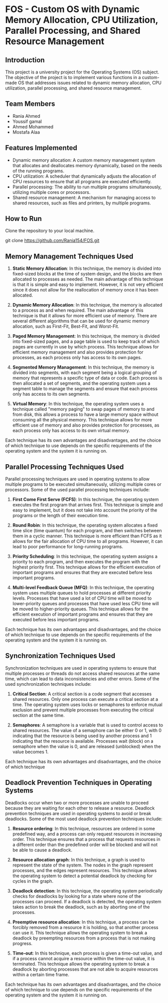 # FOS - Custom OS with Dynamic Memory Allocation, CPU Utilization, Parallel Processing, and Shared Resource Management

## Introduction

This project is a university project for the Operating Systems (OS) subject. The objective of the project is to implement various functions in a custom-made OS that addresses issues related to dynamic memory allocation, CPU utilization, parallel processing, and shared resource management.

## Team Members

- Rania Ahmed
- Youssif gamal
- Ahmed Mohammed
- Mostafa Alaa

## Features Implemented

- Dynamic memory allocation: A custom memory management system that allocates and deallocates memory dynamically, based on the needs of the running programs.
- CPU utilization: A scheduler that dynamically adjusts the allocation of CPU resources to ensure that all programs are executed efficiently.
- Parallel processing: The ability to run multiple programs simultaneously, utilizing multiple cores or processors.
- Shared resource management: A mechanism for managing access to shared resources, such as files and printers, by multiple programs.

## How to Run

Clone the repository to your local machine.

git clone https://github.com/Rania154/FOS.git

## Memory Management Techniques Used

1. **Static Memory Allocation**: In this technique, the memory is divided into fixed-sized blocks at the time of system design, and the blocks are then allocated to processes as needed. The main advantage of this technique is that it is simple and easy to implement. However, it is not very efficient since it does not allow for the reallocation of memory once it has been allocated.

2. **Dynamic Memory Allocation**: In this technique, the memory is allocated to a process as and when required. The main advantage of this technique is that it allows for more efficient use of memory. There are several different algorithms that can be used for dynamic memory allocation, such as First-Fit, Best-Fit, and Worst-Fit.

3. **Paged Memory Management**: In this technique, the memory is divided into fixed-sized pages, and a page table is used to keep track of which pages are currently in use by which process. This technique allows for efficient memory management and also provides protection for processes, as each process only has access to its own pages.

4. **Segmented Memory Management**: In this technique, the memory is divided into segments, with each segment being a logical grouping of memory that represents a specific type of data or code. Each process is then allocated a set of segments, and the operating system uses a segment table to manage the segments and ensure that each process only has access to its own segments.

5. **Virtual Memory**: In this technique, the operating system uses a technique called "memory paging" to swap pages of memory to and from disk, this allows a process to have a large memory space without consuming all the physical memory. This technique allows for more efficient use of memory and also provides protection for processes, as each process only has access to its own virtual memory.

Each technique has its own advantages and disadvantages, and the choice of which technique to use depends on the specific requirements of the operating system and the system it is running on.

## Parallel Processing Techniques Used

Parallel processing techniques are used in operating systems to allow multiple programs to be executed simultaneously, utilizing multiple cores or processors. Some of the used parallel processing techniques include:

1. **First Come First Serve (FCFS)**: In this technique, the operating system executes the first program that arrives first. This technique is simple and easy to implement, but it does not take into account the priority of the programs or the length of their execution time.

2. **Round Robin**: In this technique, the operating system allocates a fixed time slice (time quantum) for each program, and then switches between them in a cyclic manner. This technique is more efficient than FCFS as it allows for the fair allocation of CPU time to all programs. However, it can lead to poor performance for long-running programs.

3. **Priority Scheduling**: In this technique, the operating system assigns a priority to each program, and then executes the program with the highest priority first. This technique allows for the efficient execution of important programs and ensures that they are executed before less important programs.

4. **Multi-level Feedback Queue (MFQ)**: In this technique, the operating system uses multiple queues to hold processes at different priority levels. Processes that have used a lot of CPU time will be moved to lower-priority queues and processes that have used less CPU time will be moved to higher-priority queues. This technique allows for the efficient execution of important programs and ensures that they are executed before less important programs.

Each technique has its own advantages and disadvantages, and the choice of which technique to use depends on the specific requirements of the operating system and the system it is running on.

## Synchronization Techniques Used

Synchronization techniques are used in operating systems to ensure that multiple processes or threads do not access shared resources at the same time, which can lead to data inconsistencies and other errors. Some of the used synchronization techniques include:

1. **Critical Section**: A critical section is a code segment that accesses shared resources. Only one process can execute a critical section at a time. The operating system uses locks or semaphores to enforce mutual exclusion and prevent multiple processes from executing the critical section at the same time.

2. **Semaphores**: A semaphore is a variable that is used to control access to shared resources. The value of a semaphore can be either 0 or 1, with 0 indicating that the resource is being used by another process and 1 indicating that the resource is available. Processes wait (block) on a semaphore when the value is 0, and are released (unblocked) when the value becomes 1.

Each technique has its own advantages and disadvantages, and the choice of which technique

## Deadlock Prevention Techniques in Operating Systems

Deadlocks occur when two or more processes are unable to proceed because they are waiting for each other to release a resource. Deadlock prevention techniques are used in operating systems to avoid or break deadlocks. Some of the most used deadlock prevention techniques include:

1. **Resource ordering**: In this technique, resources are ordered in some predefined way, and a process can only request resources in increasing order. This technique ensures that a process that requests resources in a different order than the predefined order will be blocked and will not be able to cause a deadlock.

2. **Resource allocation graph**: In this technique, a graph is used to represent the state of the system. The nodes in the graph represent processes, and the edges represent resources. This technique allows the operating system to detect a potential deadlock by checking for cycles in the graph.

3. **Deadlock detection**: In this technique, the operating system periodically checks for deadlocks by looking for a state where none of the processes can proceed. If a deadlock is detected, the operating system takes action to break the deadlock, such as by aborting one of the processes.

4. **Preemptive resource allocation**: In this technique, a process can be forcibly removed from a resource it is holding, so that another process can use it. This technique allows the operating system to break a deadlock by preempting resources from a process that is not making progress.

5. **Time-out**: In this technique, each process is given a time-out value, and if a process cannot acquire a resource within the time-out value, it is terminated. This technique allows the operating system to break a deadlock by aborting processes that are not able to acquire resources within a certain time frame.

Each technique has its own advantages and disadvantages, and the choice of which technique to use depends on the specific requirements of the operating system and the system it is running on.
